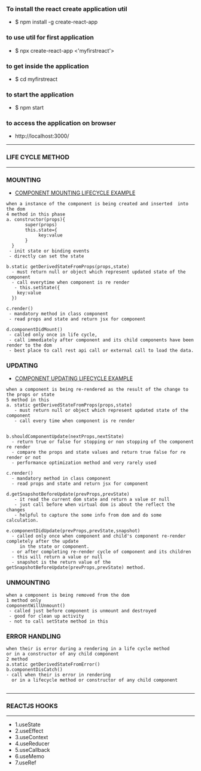 
### To install the react create application util 
* $ npm install -g create-react-app

### to use util for first application 
* $ npx create-react-app <'myfirstreact'>

### to get inside the application 
* $ cd myfirstreact

### to start the application 
* $ npm start

### to access the application on browser 
* http://localhost:3000/

---
### LIFE CYCLE METHOD 
---

### MOUNTING 
* [COMPONENT MOUNTING LIFECYCLE EXAMPLE](https://github.com/adarshkumarsingh83/reactjs/tree/master/APPLICATIONS/component-mounting-lifecycle)
```
when a instance of the component is being created and inserted  into the dom 
4 method in this phase 
a. constructor(props){
       super(props)
       this.state={
            key:value
       }
  } 
 - init state or binding events 
 - directly can set the state 
 
b.static getDerivedStateFromProps(props,state) 
  - must return null or object which represent updated state of the component
  - call everytime when component is re render
   - this.setState({
    key:value
  })

c.render()
 - mandatory method in class component 
 - read props and state and return jsx for component 

d.componentDidMount()
 - called only once in life cycle,
 - call immediately after component and its child components have been render to the dom 
 - best place to call rest api call or external call to load the data. 
```

### UPDATING 
* [COMPONENT UPDATING LIFECYCLE EXAMPLE](https://github.com/adarshkumarsingh83/reactjs/tree/master/APPLICATIONS/component-updating-lifecycle)
```
when a component is being re-rendered as the result of the change to the props or state 
5 method in this 
a. static getDerivedStateFromProps(props,state)
   - must return null or object which represent updated state of the component
   - call every time when component is re render
   

b.shouldComponentUpdate(nextProps,nextState)
  - return true or false for stopping or non stopping of the component re render 
  - compare the props and state values and return true false for re render or not 
  - performance optimization method and very rarely used

c.render()
  - mandatory method in class component 
  - read props and state and return jsx for component 

d.getSnapshotBeforeUpdate(prevProps,prevState)
   - it read the current dom state and return a value or null
   - just call before when virtual dom is about the reflect the changes 
   - helpful to capture the some info from dom and do some calculation.
   
e.componentDidUpdate(prevProps,prevState,snapshot)
  - called only once when component and child's component re-render completely after the update 
     in the state or component.  
  - or after completing re-render cycle of component and its children 
  - this will return a value or null  
  - snapshot is the return value of the getSnapshotBeforeUpdate(prevProps,prevState) method.
``` 
  

### UNMOUNTING 
```
when a component is being removed from the dom 
1 method only 
componentWillUnmount()
 - called just before component is unmount and destroyed
 - good for clean up activity 
 - not to call setState method in this 
```
 

### ERROR HANDLING 
```
when their is error during a rendering in a life cycle method 
or in a constructor of any child component 
2 method
a.static getDerivedStateFromError()
b.componentDisCatch()
- call when their is error in rendering 
  or in a lifecycle method or constructor of any child component 
  
```

---
### REACTJS HOOKS 
---
* 1.useState
* 2.useEffect
* 3.useContext
* 4.useReducer
* 5.useCallback
* 6.useMemo
* 7.useRef




